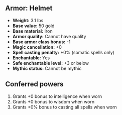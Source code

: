 ## Armor: Helmet
- **Weight:** 3.1 lbs
- **Base value:** 50 gold
- **Base material:** Iron
- **Armor quality:** Cannot have quality
- **Base armor class bonus:** -1
- **Magic cancellation:** +0
- **Spell casting penalty:** +0% (somatic spells only)
- **Enchantable:** Yes
- **Safe enchantable level:** +3 or below
- **Mythic status:** Cannot be mythic
## Conferred powers
1. Grants +0 bonus to intelligence when worn
2. Grants +0 bonus to wisdom when worn
3. Grants +0% bonus to casting all spells when worn
